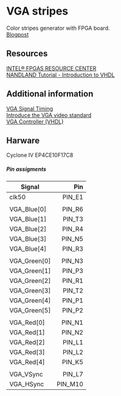 # VGA stripes

Color stripes generator with FPGA board.  
[Blogpost](http://we.easyelectronics.ru/blog/plis/2713.html)

## Resources

[INTEL&reg; FPGAS RESOURCE CENTER](https://www.intel.com/content/www/us/en/products/programmable/fpga/new-to-fpgas/resource-center/getting-started.html)  
[NANDLAND Tutorial - Introduction to VHDL](https://www.nandland.com/vhdl/tutorials/tutorial-introduction-to-vhdl-for-beginners.html)  

## Additional information

[VGA Signal Timing](http://tinyvga.com/vga-timing)  
[Introduce the VGA video standard](http://www.eng.ucy.ac.cy/theocharides/Courses/ECE664/VGA.pdf)  
[VGA Controller (VHDL)](https://www.digikey.com/eewiki/pages/viewpage.action?pageId=15925278)

## Harware 
Cyclone IV EP4CE10F17C8

##### Pin assigments

| Signal   |      Pin      |
|----------|--------------:|
| clk50 | PIN_E1 |  
| | |
|VGA_Blue[0]|PIN_R6|
|VGA_Blue[1]|PIN_T3|
|VGA_Blue[2]|PIN_R4|
|VGA_Blue[3]|PIN_N5|
|VGA_Blue[4]|PIN_R3|
| | |
|VGA_Green[0]|PIN_N3|
|VGA_Green[1]|PIN_P3|
|VGA_Green[2]|PIN_R1|
|VGA_Green[3]|PIN_T2|
|VGA_Green[4]|PIN_P1|
|VGA_Green[5]|PIN_P2|
| | |
|VGA_Red[0]|PIN_N1|
|VGA_Red[1]|PIN_N2|
|VGA_Red[2]|PIN_L1|
|VGA_Red[3]|PIN_L2|
|VGA_Red[4]|PIN_K5|
| | |
|VGA_VSync|PIN_L7|
|VGA_HSync|PIN_M10|

